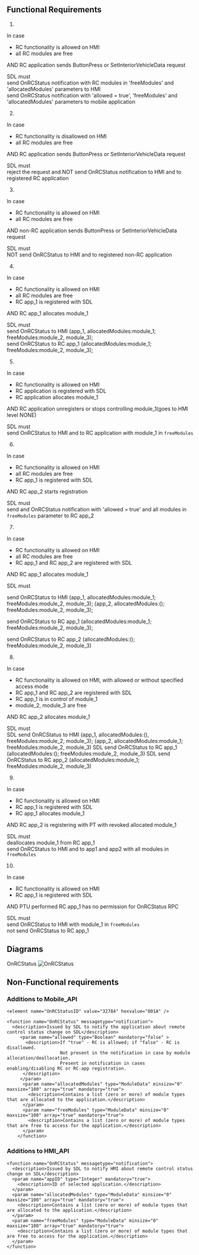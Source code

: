 ## Functional Requirements  

1.
In case
- RC functionality is allowed on HMI  
- all RC modules are free

AND RC application sends ButtonPress or SetInteriorVehicleData request 

SDL must  
send OnRCStatus notification with RC modules in 'freeModules' and 'allocatedModules' parameters to HMI  
send OnRCStatus notification with 'allowed = true', 'freeModules' and 'allocatedModules' parameters to mobile application 

2.
In case   
- RC functionality is disallowed on HMI  
- all RC modules are free

AND RC application sends ButtonPress or SetInteriorVehicleData request 

SDL must  
reject the request and NOT send OnRCStatus notification to HMI and to registered RC application

3. 
In case
- RC functionality is allowed on HMI  
- all RC modules are free

AND non-RC application sends ButtonPress or SetInteriorVehicleData request

SDL must  
NOT send OnRCStatus to HMI and to registered non-RC application

4. 
In case  
- RC functionality is allowed on HMI  
- all RC modules are free
- RC app_1 is registered with SDL

AND RC app_1 allocates module_1  

SDL must  
send OnRCStatus to HMI (app_1, allocatedModules:module_1; freeModules:module_2, module_3);  
send OnRCStatus to RC app_1 (allocatedModules:module_1; freeModules:module_2, module_3);

5. 
In case  
- RC functionality is allowed on HMI 
- RC application is registered with SDL 
- RC application allocates module_1

AND RC application unregisters or stops controlling module_1(goes to HMI level NONE)

SDL must  
send OnRCStatus to HMI and to RC application with module_1 in `freeModules`

6.  
In case  
- RC functionality is allowed on HMI   
- all RC modules are free
- RC app_1 is registered with SDL

AND RC app_2 starts registration

SDL must  
send and OnRCStatus notification with 'allowed = true' and all modules in `freeModules` parameter to RC app_2 

7. 
In case  
- RC functionality is allowed on HMI 
- all RC modules are free
- RC app_1 and RC app_2 are registered with SDL

AND RC app_1 allocates module_1  

SDL must  

send OnRCStatus to HMI (app_1, allocatedModules:module_1; freeModules:module_2, module_3); (app_2, allocatedModules:(); freeModules:module_2, module_3);

send OnRCStatus to RC app_1 (allocatedModules:module_1; freeModules:module_2, module_3);

send OnRCStatus to RC app_2 (allocatedModules:(); freeModules:module_2, module_3)


 8.
 In case  
- RC functionality is allowed on HMI, with allowed or without specified access mode  
- RC app_1 and RC app_2 are registered with SDL
- RC app_1 is in control of module_1  
- module_2, module_3 are free

AND RC app_2 allocates module_1

SDL must  
SDL send OnRCStatus to HMI (app_1, allocatedModules:(), freeModules:module_2, module_3); (app_2, allocatedModules:module_1; freeModules:module_2, module_3)
SDL send OnRCStatus to RC app_1 (allocatedModules:(); freeModules:module_2, module_3)
SDL send OnRCStatus to RC app_2 (allocatedModules:module_1; freeModules:module_2, module_3)

9.  
 In case  
- RC functionality is allowed on HMI 
- RC app_1 is registered with SDL 
- RC app_1 allocates module_1 

AND RC app_2 is registering with PT with revoked allocated module_1  

SDL must  
deallocates module_1 from RC app_1  
send OnRCStatus to HMI and to app1 and app2 with all modules in `freeModules` 

10.  
  In case  
- RC functionality is allowed on HMI  
- RC app_1 is registered with SDL 

AND PTU performed RC app_1 has no permission for OnRCStatus RPC  

SDL must  
send OnRCStatus to HMI with module_1 in `freeModules`  
not send OnRCStatus to RC app_1 

## Diagrams

OnRCStatus
![OnRCStatus](https://github.com/smartdevicelink/sdl_requirements/blob/master/detailed_docs/accessories/OnRCStatus.png)

## Non-Functional requirements  

### Additions to Mobile_API
```
<element name="OnRCStatusID" value="32784" hexvalue="801A" />

<function name="OnRCStatus" messagetype="notification">
  <description>Issued by SDL to notify the application about remote control status change on SDL</description>
     <param name="allowed" type="Boolean" mandatory="false" >
       <description>If "true" - RC is allowed; if "false" - RC is disallowed.
                    Not present in the notification in case by module allocation/deallocation.
                    Present in notification in cases enabling/disabling RC or RC-app registration.
      </description>
     </param>
      <param name="allocatedModules" type="ModuleData" minsize="0" maxsize="100" array="true" mandatory="true">
        <description>Contains a list (zero or more) of module types that are allocated to the application.</description>
      </param>
      <param name="freeModules" type="ModuleData" minsize="0" maxsize="100" array="true" mandatory="true">
        <description>Contains a list (zero or more) of module types that are free to access for the application.</description>
      </param>
    </function>
```

### Additions to HMI_API
```
<function name="OnRCStatus" messagetype="notification">
  <description>Issued by SDL to notify HMI about remote control status change on SDL</description>
  <param name="appID" type="Integer" mandatory="true">
    <description>ID of selected application.</description>
  </param>
  <param name="allocatedModules" type="ModuleData" minsize="0" maxsize="100" array="true" mandatory="true">
    <description>Contains a list (zero or more) of module types that are allocated to the application.</description>
  </param>
  <param name="freeModules" type="ModuleData" minsize="0" maxsize="100" array="true" mandatory="true">
    <description>Contains a list (zero or more) of module types that are free to access for the application.</description>
  </param>    
</function>
```
